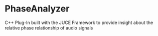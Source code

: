 # PhaseAnalyzer
C++ Plug-In built with the JUCE Framework to provide insight about the relative phase relationship of audio signals
